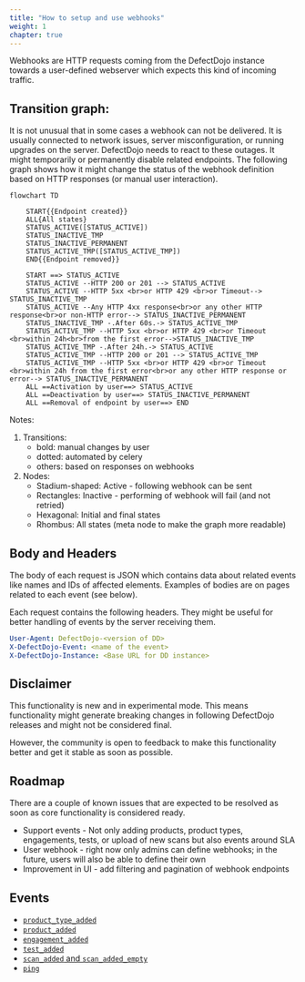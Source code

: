 ```yaml
---
title: "How to setup and use webhooks"
weight: 1
chapter: true
---
```


Webhooks are HTTP requests coming from the DefectDojo instance towards a user-defined webserver which expects this kind of incoming traffic.

## Transition graph:

It is not unusual that in some cases a webhook can not be delivered. It is usually connected to network issues, server misconfiguration, or running upgrades on the server. DefectDojo needs to react to these outages. It might temporarily or permanently disable related endpoints. The following graph shows how it might change the status of the webhook definition based on HTTP responses (or manual user interaction).

```mermaid
flowchart TD

    START{{Endpoint created}}
    ALL{All states}
    STATUS_ACTIVE([STATUS_ACTIVE])
    STATUS_INACTIVE_TMP
    STATUS_INACTIVE_PERMANENT
    STATUS_ACTIVE_TMP([STATUS_ACTIVE_TMP])
    END{{Endpoint removed}}

    START ==> STATUS_ACTIVE
    STATUS_ACTIVE --HTTP 200 or 201 --> STATUS_ACTIVE
    STATUS_ACTIVE --HTTP 5xx <br>or HTTP 429 <br>or Timeout--> STATUS_INACTIVE_TMP
    STATUS_ACTIVE --Any HTTP 4xx response<br>or any other HTTP response<br>or non-HTTP error--> STATUS_INACTIVE_PERMANENT
    STATUS_INACTIVE_TMP -.After 60s.-> STATUS_ACTIVE_TMP
    STATUS_ACTIVE_TMP --HTTP 5xx <br>or HTTP 429 <br>or Timeout <br>within 24h<br>from the first error-->STATUS_INACTIVE_TMP
    STATUS_ACTIVE_TMP -.After 24h.-> STATUS_ACTIVE
    STATUS_ACTIVE_TMP --HTTP 200 or 201 --> STATUS_ACTIVE_TMP
    STATUS_ACTIVE_TMP --HTTP 5xx <br>or HTTP 429 <br>or Timeout <br>within 24h from the first error<br>or any other HTTP response or error--> STATUS_INACTIVE_PERMANENT
    ALL ==Activation by user==> STATUS_ACTIVE
    ALL ==Deactivation by user==> STATUS_INACTIVE_PERMANENT
    ALL ==Removal of endpoint by user==> END
```

Notes: 

1. Transitions:
    - bold: manual changes by user
    - dotted: automated by celery
    - others: based on responses on webhooks
1. Nodes:
    - Stadium-shaped: Active - following webhook can be sent
    - Rectangles: Inactive - performing of webhook will fail (and not retried)
    - Hexagonal: Initial and final states
    - Rhombus: All states (meta node to make the graph more readable)

## Body and Headers

The body of each request is JSON which contains data about related events like names and IDs of affected elements.
Examples of bodies are on pages related to each event (see below).

Each request contains the following headers. They might be useful for better handling of events by the server receiving them.

```yaml
User-Agent: DefectDojo-<version of DD>
X-DefectDojo-Event: <name of the event>
X-DefectDojo-Instance: <Base URL for DD instance>
```
## Disclaimer

This functionality is new and in experimental mode. This means functionality might generate breaking changes in following DefectDojo releases and might not be considered final.

However, the community is open to feedback to make this functionality better and get it stable as soon as possible.

## Roadmap

There are a couple of known issues that are expected to be resolved as soon as core functionality is considered ready.

- Support events - Not only adding products, product types, engagements, tests, or upload of new scans but also events around SLA
- User webhook - right now only admins can define webhooks; in the future, users will also be able to define their own
- Improvement in UI - add filtering and pagination of webhook endpoints

## Events

- [`product_type_added`](../product_type_added)
- [`product_added`](../product_added)
- [`engagement_added`](../engagement_added)
- [`test_added`](../test_added)
- [`scan_added` and `scan_added_empty`](../scan_added)
- [`ping`](../ping)
